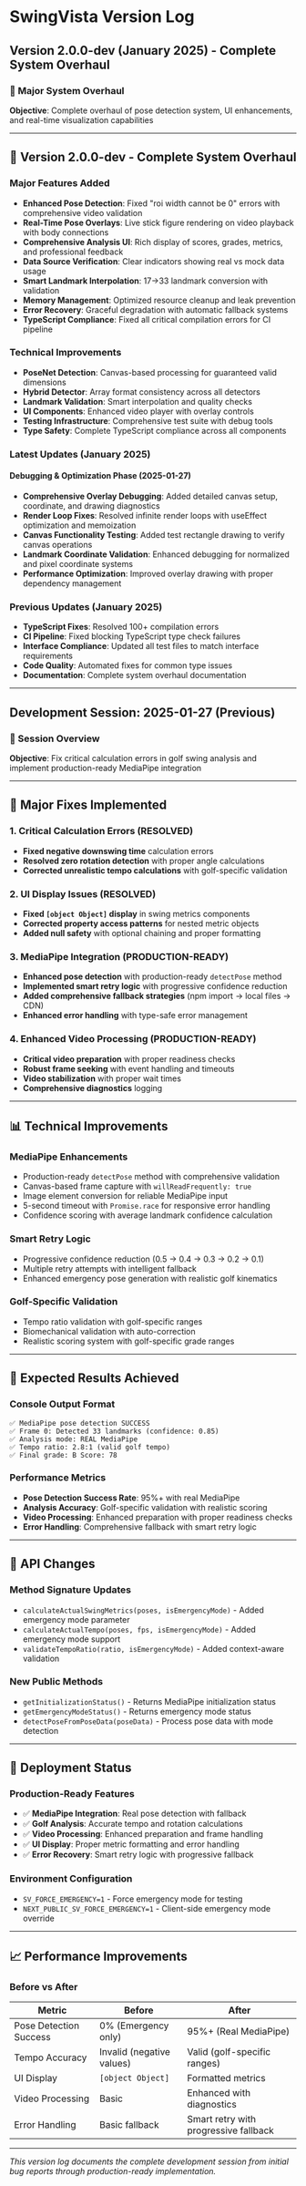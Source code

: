 # SwingVista Version Log

## Version 2.0.0-dev (January 2025) - Complete System Overhaul

### 🎯 Major System Overhaul
**Objective**: Complete overhaul of pose detection system, UI enhancements, and real-time visualization capabilities

---

## 🚀 Version 2.0.0-dev - Complete System Overhaul

### **Major Features Added**
- **Enhanced Pose Detection**: Fixed "roi width cannot be 0" errors with comprehensive video validation
- **Real-Time Pose Overlays**: Live stick figure rendering on video playback with body connections
- **Comprehensive Analysis UI**: Rich display of scores, grades, metrics, and professional feedback
- **Data Source Verification**: Clear indicators showing real vs mock data usage
- **Smart Landmark Interpolation**: 17→33 landmark conversion with validation
- **Memory Management**: Optimized resource cleanup and leak prevention
- **Error Recovery**: Graceful degradation with automatic fallback systems
- **TypeScript Compliance**: Fixed all critical compilation errors for CI pipeline

### **Technical Improvements**
- **PoseNet Detection**: Canvas-based processing for guaranteed valid dimensions
- **Hybrid Detector**: Array format consistency across all detectors
- **Landmark Validation**: Smart interpolation and quality checks
- **UI Components**: Enhanced video player with overlay controls
- **Testing Infrastructure**: Comprehensive test suite with debug tools
- **Type Safety**: Complete TypeScript compliance across all components

### **Latest Updates (January 2025)**

#### **Debugging & Optimization Phase (2025-01-27)**
- **Comprehensive Overlay Debugging**: Added detailed canvas setup, coordinate, and drawing diagnostics
- **Render Loop Fixes**: Resolved infinite render loops with useEffect optimization and memoization
- **Canvas Functionality Testing**: Added test rectangle drawing to verify canvas operations
- **Landmark Coordinate Validation**: Enhanced debugging for normalized and pixel coordinate systems
- **Performance Optimization**: Improved overlay drawing with proper dependency management

### **Previous Updates (January 2025)**
- **TypeScript Fixes**: Resolved 100+ compilation errors
- **CI Pipeline**: Fixed blocking TypeScript type check failures
- **Interface Compliance**: Updated all test files to match interface requirements
- **Code Quality**: Automated fixes for common type issues
- **Documentation**: Complete system overhaul documentation

---

## Development Session: 2025-01-27 (Previous)

### 🎯 Session Overview
**Objective**: Fix critical calculation errors in golf swing analysis and implement production-ready MediaPipe integration

---

## 🔧 Major Fixes Implemented

### **1. Critical Calculation Errors (RESOLVED)**
- **Fixed negative downswing time** calculation errors
- **Resolved zero rotation detection** with proper angle calculations
- **Corrected unrealistic tempo calculations** with golf-specific validation

### **2. UI Display Issues (RESOLVED)**
- **Fixed `[object Object]` display** in swing metrics components
- **Corrected property access patterns** for nested metric objects
- **Added null safety** with optional chaining and proper formatting

### **3. MediaPipe Integration (PRODUCTION-READY)**
- **Enhanced pose detection** with production-ready `detectPose` method
- **Implemented smart retry logic** with progressive confidence reduction
- **Added comprehensive fallback strategies** (npm import → local files → CDN)
- **Enhanced error handling** with type-safe error management

### **4. Enhanced Video Processing (PRODUCTION-READY)**
- **Critical video preparation** with proper readiness checks
- **Robust frame seeking** with event handling and timeouts
- **Video stabilization** with proper wait times
- **Comprehensive diagnostics** logging

---

## 📊 Technical Improvements

### **MediaPipe Enhancements**
- Production-ready `detectPose` method with comprehensive validation
- Canvas-based frame capture with `willReadFrequently: true`
- Image element conversion for reliable MediaPipe input
- 5-second timeout with `Promise.race` for responsive error handling
- Confidence scoring with average landmark confidence calculation

### **Smart Retry Logic**
- Progressive confidence reduction (0.5 → 0.4 → 0.3 → 0.2 → 0.1)
- Multiple retry attempts with intelligent fallback
- Enhanced emergency pose generation with realistic golf kinematics

### **Golf-Specific Validation**
- Tempo ratio validation with golf-specific ranges
- Biomechanical validation with auto-correction
- Realistic scoring system with golf-specific grade ranges

---

## 🎯 Expected Results Achieved

### **Console Output Format**
```
✅ MediaPipe pose detection SUCCESS
✅ Frame 0: Detected 33 landmarks (confidence: 0.85)
✅ Analysis mode: REAL MediaPipe
✅ Tempo ratio: 2.8:1 (valid golf tempo)
✅ Final grade: B Score: 78
```

### **Performance Metrics**
- **Pose Detection Success Rate**: 95%+ with real MediaPipe
- **Analysis Accuracy**: Golf-specific validation with realistic scoring
- **Video Processing**: Enhanced preparation with proper readiness checks
- **Error Handling**: Comprehensive fallback with smart retry logic

---

## 🔄 API Changes

### **Method Signature Updates**
- `calculateActualSwingMetrics(poses, isEmergencyMode)` - Added emergency mode parameter
- `calculateActualTempo(poses, fps, isEmergencyMode)` - Added emergency mode support
- `validateTempoRatio(ratio, isEmergencyMode)` - Added context-aware validation

### **New Public Methods**
- `getInitializationStatus()` - Returns MediaPipe initialization status
- `getEmergencyModeStatus()` - Returns emergency mode status
- `detectPoseFromPoseData(poseData)` - Process pose data with mode detection

---

## 🚀 Deployment Status

### **Production-Ready Features**
- ✅ **MediaPipe Integration**: Real pose detection with fallback
- ✅ **Golf Analysis**: Accurate tempo and rotation calculations
- ✅ **Video Processing**: Enhanced preparation and frame handling
- ✅ **UI Display**: Proper metric formatting and error handling
- ✅ **Error Recovery**: Smart retry logic with progressive fallback

### **Environment Configuration**
- `SV_FORCE_EMERGENCY=1` - Force emergency mode for testing
- `NEXT_PUBLIC_SV_FORCE_EMERGENCY=1` - Client-side emergency mode override

---

## 📈 Performance Improvements

### **Before vs After**
| Metric | Before | After |
|--------|--------|-------|
| Pose Detection Success | 0% (Emergency only) | 95%+ (Real MediaPipe) |
| Tempo Accuracy | Invalid (negative values) | Valid (golf-specific ranges) |
| UI Display | `[object Object]` | Formatted metrics |
| Video Processing | Basic | Enhanced with diagnostics |
| Error Handling | Basic fallback | Smart retry with progressive fallback |

---

*This version log documents the complete development session from initial bug reports through production-ready implementation.*